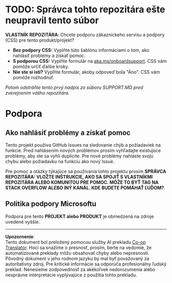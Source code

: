 <!--
CO_OP_TRANSLATOR_METADATA:
{
  "original_hash": "b7244261ee19497082edf33bcce64717",
  "translation_date": "2025-09-30T06:40:03+00:00",
  "source_file": "SUPPORT.md",
  "language_code": "sk"
}
-->
# TODO: Správca tohto repozitára ešte neupravil tento súbor

**VLASTNÍK REPOZITÁRA**: Chcete podporu zákazníckeho servisu a podpory (CSS) pre tento produkt/projekt?

- **Bez podpory CSS:** Vyplňte túto šablónu informáciami o tom, ako nahlásiť problémy a získať pomoc.
- **S podporou CSS:** Vyplňte formulár na [aka.ms/onboardsupport](https://aka.ms/onboardsupport). CSS vám pomôže určiť ďalšie kroky.
- **Nie ste si istí?** Vyplňte formulár, akoby odpoveď bola "Áno". CSS vám pomôže rozhodnúť.

*Potom odstráňte tento prvý nadpis zo súboru SUPPORT.MD pred zverejnením vášho repozitára.*

# Podpora

## Ako nahlásiť problémy a získať pomoc  

Tento projekt používa GitHub Issues na sledovanie chýb a požiadaviek na funkcie. Pred nahlásením nových problémov prosím vyhľadajte existujúce problémy, aby ste sa vyhli duplicite. Pre nové problémy nahláste svoju chybu alebo požiadavku na funkciu ako nový Issue.

Pre pomoc a otázky týkajúce sa používania tohto projektu prosím **SPRÁVCA REPOZITÁRA: VLOŽTE INŠTRUKCIE, AKO SA SPOJIŤ S VLASTNÍKMI REPOZITÁRA ALEBO KOMUNITOU PRE POMOC. MÔŽE TO BYŤ TAG NA STACK OVERFLOW ALEBO INÝ KANÁL. KDE BUDETE POMÁHAŤ ĽUĎOM?**.

## Politika podpory Microsoftu  

Podpora pre tento **PROJEKT alebo PRODUKT** je obmedzená na zdroje uvedené vyššie.

---

**Upozornenie**:  
Tento dokument bol preložený pomocou služby AI prekladu [Co-op Translator](https://github.com/Azure/co-op-translator). Hoci sa snažíme o presnosť, prosím, berte na vedomie, že automatizované preklady môžu obsahovať chyby alebo nepresnosti. Pôvodný dokument v jeho rodnom jazyku by mal byť považovaný za autoritatívny zdroj. Pre kritické informácie sa odporúča profesionálny ľudský preklad. Nenesieme zodpovednosť za akékoľvek nedorozumenia alebo nesprávne interpretácie vyplývajúce z použitia tohto prekladu.